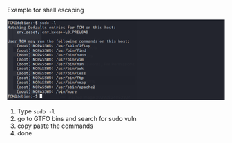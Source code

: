 
Example for shell escaping


![](/Linux-Privilege-Notes/images/sudo%20-l.png)



1) Type  `sudo -l `
2) go to GTFO bins and search for sudo vuln 
3) copy paste the commands 
4) done 
